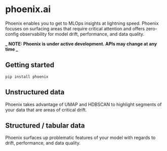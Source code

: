 # phoenix.ai

Phoenix enables you to get to MLOps insights at lightning speed. Phoenix focuses on surfacing areas that require critical attention and offers zero-config observability for model drift, performance, and data quality.

**_ NOTE: Phoenix is under active development. APIs may change at any time _**

## Getting started

```shell
pip install phoenix
```

## Unstructured data

Phoenix takes advantage of UMAP and HDBSCAN to highlight segments of your data that are areas of critical drift.

## Structured / tabular data

Phoenix surfaces up problematic features of your model with regards to drift, performance, and data quality.

